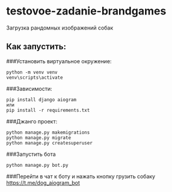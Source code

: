 # testovoe-zadanie-brandgames
Загрузка рандомных изображений собак
## Как запустить:
###Установить виртуальное окружение:
```
python -m venv venv
venv\scripts\activate
```
###Зависимости:
```
pip install django aiogram
или
pip install -r requirements.txt
```
###Джанго проект:
```
python manage.py makemigrations
python manage.py migrate
python manage.py createsuperuser
```
###Запустить бота
```
python manage.py bot.py
```
###Перейти в чат к боту и нажать кнопку грузить собаку
https://t.me/dog_aiogram_bot
